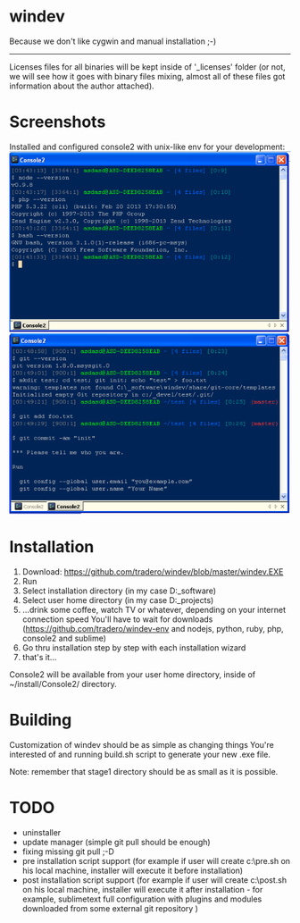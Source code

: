 windev
======

Because we don't like cygwin and manual installation ;-)

----

Licenses files for all binaries will be kept inside of '_licenses' folder (or not, we will see how it goes with binary files mixing, almost all of these files got information about the author attached).

Screenshots
=====

Installed and configured console2 with unix-like env for your development:
![Configured Console2](screenshots/1.png "Configured Console2")
![Configured Console2](screenshots/2.png "Configured Console2")

Installation
=====

1. Download: https://github.com/tradero/windev/blob/master/windev.EXE
2. Run
3. Select installation directory (in my case D:\_software)
4. Select user home directory (in my case D:\_projects)
5. ...drink some coffee, watch TV or whatever, depending on your internet connection speed You'll have to wait for downloads (https://github.com/tradero/windev-env and nodejs, python, ruby, php, console2 and sublime)
6. Go thru installation step by step with each installation wizard
7. that's it...

Console2 will be available from your user home directory, inside of ~/install/Console2/ directory.

Building
=====

Customization of windev should be as simple as changing things You're interested of and running build.sh script to generate your new .exe file.

Note: remember that stage1 directory should be as small as it is possible.

TODO
=====

- uninstaller
- update manager (simple git pull should be enough)
- fixing missing git pull ;-D
- pre installation script support (for example if user will create c:\pre.sh on his local machine, installer will execute it before installation)
- post installation script support (for example if user will create c:\post.sh on his local machine, installer will execute it after installation - for example, sublimetext full configuration with plugins and modules downloaded from some external git repository )
